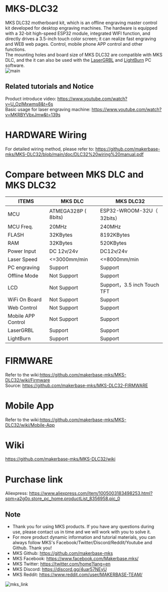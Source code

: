 # MKS-DLC32
MKS DLC32 motherboard kit, which is an offline engraving master control kit developed for desktop engraving machines. The hardware is equipped with a 32-bit high-speed ESP32 module, integrated WIFI function, and directly drives a 3.5-inch touch color screen; it can realize fast engraving and WEB web pages. Control, mobile phone APP control and other functions.  
The mounting holes and board size of MKS DLC32 are compatible with MKS DLC, and the it can also be used with the [LaserGRBL](https://lasergrbl.com) and [LightBurn](https://lightburnsoftware.com) PC software.  
![main](https://user-images.githubusercontent.com/12979070/131437599-2b7aae8f-1569-4e38-b713-bb6b87596be5.png)   

## Related tutorials and Notice
Product introduce video: https://www.youtube.com/watch?v=U_OzlMxwms8&t=6s  
Basic usage for laser engraving machine: https://www.youtube.com/watch?v=MKRBYVbxJmw&t=139s  

# HARDWARE Wiring 
For detailed wiring method, please refer to: https://github.com/makerbase-mks/MKS-DLC32/blob/main/doc/DLC32%20wiring%20manual.pdf

# Compare between MKS DLC and MKS DLC32
| ITEMS              | MKS DLC             | MKS DLC32                   |
| ------------------ | ------------------- | --------------------------- |
| MCU                | ATMEGA328P ( 8bits) | ESP32-WROOM-32U（ 32bits）  |
| MCU Freq.          | 20MHz               | 240MHz                      |
| FLASH              | 32KBytes            | 8192KBytes                  |
| RAM                | 32KBytes            | 520KBytes                   |
| Power Input        | DC 12v/24v          | DC12v/24v                   |
| Laser Speed        | <=3000mm/min        | <=8000mm/min                |
| PC engraving       | Support             | Support                     |
| Offline Mode       | Not Support         | Support                     |
| LCD                | Not Support         | Support，3.5 inch Touch TFT |
| WiFi On Board      | Not Support         | Support                     |
| Web Control        | Not Support         | Support                     |
| Mobile APP Control | Not Support         | Support                     |
| LaserGRBL          | Support             | Support                     |
| LightBurn          | Support             | Support                     |

# FIRMWARE
Refer to the wiki:https://github.com/makerbase-mks/MKS-DLC32/wiki/Firmware  
Source: https://github.com/makerbase-mks/MKS-DLC32-FIRMWARE  

# Mobile App
Refer to the wiki:https://github.com/makerbase-mks/MKS-DLC32/wiki/Mobile-App

# Wiki
https://github.com/makerbase-mks/MKS-DLC32/wiki

# Purchase link
Aliexpress: https://www.aliexpress.com/item/1005003183498253.html?spm=a2g0o.store_pc_home.productList_8356958.pic_0

## Note
- Thank you for using MKS products. If you have any questions during use, please contact us in time and we will work with you to solve it.
- For more product dynamic information and tutorial materials, you can always follow MKS's Facebook/Twitter/Discord/Reddit/Youtube and Github. Thank you!
- MKS Github: https://github.com/makerbase-mks  
- MKS Facebook: https://www.facebook.com/Makerbase.mks/  
- MKS Twitter: https://twitter.com/home?lang=en  
- MKS Discord: https://discord.gg/4uar57NEyU
- MKS Reddit: https://www.reddit.com/user/MAKERBASE-TEAM/ 

![mks_link](https://user-images.githubusercontent.com/12979070/149611582-8b6c4d69-0312-473b-ad91-6e96e8205275.png)

